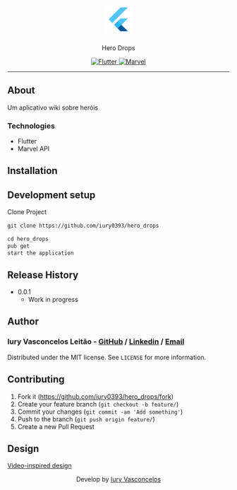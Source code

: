 <h1 align="center"><img src="./flutter-logo.png" alt="Flutter" /></h1>
<p align="center">Hero Drops</p>
<p align="center">
  <a href="https://flutter.dev/">
    <img src="https://img.shields.io/badge/-Flutter-blue?style=plastic&logo=Flutter" alt="Flutter" />
  </a>
  <a href="https://developer.marvel.com/">
    <img src="https://img.shields.io/badge/Marvel-API-red?style=plastic" alt="Marvel" />
  </a>
</p>

---

## About

Um aplicativo wiki sobre heróis

### Technologies

<ul>
    <li>Flutter</li>
    <li>Marvel API</li>
</ul>

## Installation

## Development setup

Clone Project

```git
git clone https://github.com/iury0393/hero_drops
```

```ssh
cd hero_drops
pub get
start the application
```

## Release History

- 0.0.1
  - Work in progress

## Author

### Iury Vasconcelos Leitão - [GitHub](https://github.com/iury0393) / [Linkedin](https://www.linkedin.com/in/iury-vasconcelos-dev/) / [Email](mailto:iury0393@gmail.com)

Distributed under the MIT license. See `LICENSE` for more information.

## Contributing

1. Fork it (<https://github.com/iury0393/hero_drops/fork>)
2. Create your feature branch (`git checkout -b feature/`)
3. Commit your changes (`git commit -am 'Add something'`)
4. Push to the branch (`git push origin feature/`)
5. Create a new Pull Request

## Design

<a href="https://www.youtube.com/watch?v=bkR7naR1efA">Video-inspired design</a>

<p align="center">Develop by <a href="https://github.com/iury0393">Iury Vasconcelos</a></p>
